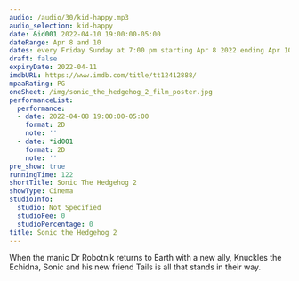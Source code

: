 ```yaml
---
audio: /audio/30/kid-happy.mp3
audio_selection: kid-happy
date: &id001 2022-04-10 19:00:00-05:00
dateRange: Apr 8 and 10
dates: every Friday Sunday at 7:00 pm starting Apr 8 2022 ending Apr 10 2022
draft: false
expiryDate: 2022-04-11
imdbURL: https://www.imdb.com/title/tt12412888/
mpaaRating: PG
oneSheet: /img/sonic_the_hedgehog_2_film_poster.jpg
performanceList:
  performance:
  - date: 2022-04-08 19:00:00-05:00
    format: 2D
    note: ''
  - date: *id001
    format: 2D
    note: ''
pre_show: true
runningTime: 122
shortTitle: Sonic The Hedgehog 2
showType: Cinema
studioInfo:
  studio: Not Specified
  studioFee: 0
  studioPercentage: 0
title: Sonic the Hedgehog 2
---
```


When the manic Dr Robotnik returns to Earth with a new ally, Knuckles the Echidna, Sonic and his new friend Tails is all that stands in their way.
